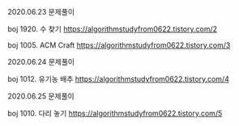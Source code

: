 2020.06.23 문제풀이

boj 1920. 수 찾기 https://algorithmstudyfrom0622.tistory.com/2

boj 1005. ACM Craft https://algorithmstudyfrom0622.tistory.com/3



2020.06.24 문제풀이

boj 1012. 유기농 배추 https://algorithmstudyfrom0622.tistory.com/4


2020.06.25 문제풀이

boj 1010. 다리 놓기 https://algorithmstudyfrom0622.tistory.com/5
